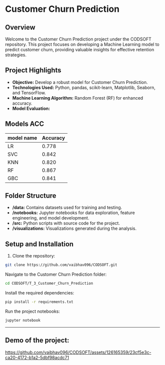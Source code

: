 # Customer Churn Prediction

## Overview

Welcome to the Customer Churn Prediction project under the CODSOFT repository. This project focuses on developing a Machine Learning model to predict customer churn, providing valuable insights for effective retention strategies.

## Project Highlights

- **Objective:** Develop a robust model for Customer Churn Prediction.
- **Technologies Used:** Python, pandas, scikit-learn, Matplotlib, Seaborn, and TensorFlow.
- **Machine Learning Algorithm:** Random Forest (RF) for enhanced accuracy.
- **Model Evaluation:**

## Models ACC
| model name | Accuracy |
| ---- | ---- |
| LR | 0.778 |
| SVC | 0.842 |
| KNN | 0.820 |
| RF | 0.867 |
| GBC | 0.841 |

## Folder Structure

- **/data:** Contains datasets used for training and testing.
- **/notebooks:** Jupyter notebooks for data exploration, feature engineering, and model development.
- **/src:** Python scripts with source code for the project.
- **/visualizations:** Visualizations generated during the analysis.

## Setup and Installation

1. Clone the repository:

 ```bash
 git clone https://github.com/vaibhav096/CODSOFT.git
```

Navigate to the Customer Churn Prediction folder:
```bash
cd CODSOFT/T_3_Customer_Churn_Prediction
```

Install the required dependencies:
```bash
pip install -r requirements.txt
```

Run the project notebooks:



```bash
jupyter notebook
```
---
## Demo of the project:

https://github.com/vaibhav096/CODSOFT/assets/126165359/23cf5e3c-ca20-4172-b1a2-5dbf98acdc71
